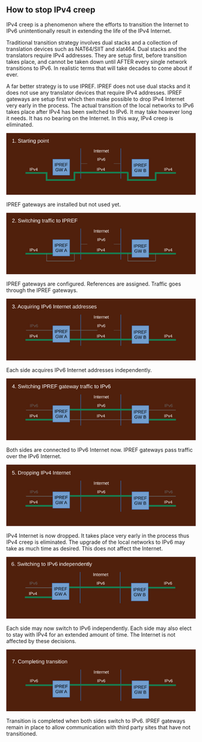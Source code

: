 ## How to stop IPv4 creep

IPv4 creep is a phenomenon where the efforts to transition the Internet to IPv6 unintentionally result in extending the life of the IPv4 Internet.

Traditional transition strategy involves dual stacks and a collection of translation devices such as NAT64/SIIT and xlat464. Dual stacks and the translators require IPv4 addresses. They are setup first, before transition takes place, and cannot be taken down until AFTER every single network transitions to IPv6. In realistic terms that will take decades to come about if ever.

A far better strategy is to use IPREF. IPREF does not use dual stacks and it does not use any translator devices that require IPv4 addresses. IPREF gateways are setup first which then make possible to drop IPv4 Internet very early in the process. The actual transition of the local networks to IPv6 takes place after IPv4 has been switched to IPv6. It may take however long it needs. It has no bearing on the Internet. In this way, IPv4 creep is eliminated.

![step 1](./stop-ipv4-creep.s1.jpg)

IPREF gateways are installed but not used yet.

![step 1](./stop-ipv4-creep.s2.jpg)

IPREF gateways are configured. References are assigned. Traffic goes through the IPREF gateways.

![step 1](./stop-ipv4-creep.s3.jpg)

Each side acquires IPv6 Internet addresses independently.

![step 1](./stop-ipv4-creep.s4.jpg)

Both sides are connected to IPv6 Internet now. IPREF gateways pass traffic over the IPv6 Internet.

![step 1](./stop-ipv4-creep.s5.jpg)

IPv4 Internet is now dropped. It takes place very early in the process thus IPv4 creep is eliminated. The upgrade of the local networks to IPv6 may take as much time as desired. This does not affect the Internet.

![step 1](./stop-ipv4-creep.s6.jpg)

Each side may now switch to IPv6 independently. Each side may also elect to stay with IPv4 for an extended amount of time. The Internet is not affected by these decisions.

![step 1](./stop-ipv4-creep.s7.jpg)

Transition is completed when both sides switch to IPv6. IPREF gateways remain in place to allow communication with third party sites that have not transitioned.